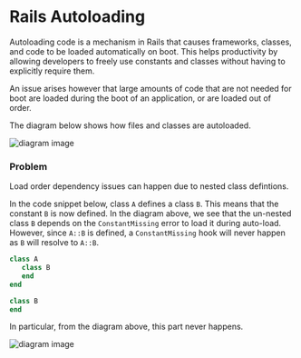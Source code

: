 # Rails Autoloading

Autoloading code is a mechanism in Rails that causes frameworks, classes, and code to be loaded automatically on boot. This helps productivity by allowing developers to freely use constants and classes without having to explicitly require them.

An issue arises however that large amounts of code that are not needed for boot are loaded during the boot of an application, or are loaded out of order.

The diagram below shows how files and classes are autoloaded.


<!---
```diagram
graph TD
subgraph Autoloading
  Autoload
  Finished
end

subgraph AutoloadPath
  AutoloadPath
  NameError 
end

subgraph Loading
  Load
  LoadError
end

subgraph Parsing
  Parse
end

%% Autoloading
Entry[Start Here]-\->Autoload
Autoload-- Empty Autoload Path -\->Finished
Autoload-- Load path from autoload path -\->Load

%% AutoloadPath Paths
AutoloadPath--Cannot find a class to match Constant -\->NameError[NameError: uninitialized constant MyConstant]
AutoloadPath-- Find file that matches the Constant -\->Load[Load File]

%% Parse Paths
Parse-- Encounter Constant we don't know -\->AutoloadPath
Parse-. Finished Parsing .->Autoload

%% Load Paths
Load-- Class definition matches file -\->Parse[Parse Class]
Load-- Class definition does not match file -\->LoadError[LoadError: Expected `file` to define Class]
%% Load-. Finished Loading Class .->Autoload
```
--->
<img src='https://jules2689.github.io/gitcdn/images/website/images/diagram/0f5e2e3da6b82b2ac0c974d9c82e0297.png' alt='diagram image' class='full-width'>


### Problem

Load order dependency issues can happen due to nested class defintions.

In the code snippet below, class `A` defines a class `B`. This means that the constant `B` is now defined. In the diagram above, we see that the un-nested class `B` depends on the `ConstantMissing` error to load it during auto-load. However, since `A::B` is defined, a `ConstantMissing` hook will never happen as `B` will resolve to `A::B`.

```ruby
class A
   class B
   end
end

class B
end
```

In particular, from the diagram above, this part never happens.

<img src='https://jules2689.github.io/gitcdn/images/website/doesnt_happen.png' alt='diagram image'>
